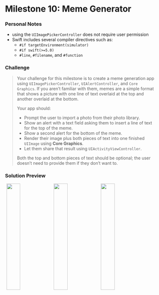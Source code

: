 # Milestone 10: Meme Generator

### Personal Notes
- using the `UIImagePickerController` does not require user permission
- Swift includes several compiler directives such as:
    - `#if targetEnvironment(simulator)`
    - `#if swift(>=5.0)`
    - `#line`, `#filename`, and `#function`

### Challenge
> Your challenge for this milestone is to create a meme generation app using `UIImagePickerController`, `UIAlertController`, and `Core Graphics`. If you aren’t familiar with them, memes are a simple format that shows a picture with one line of text overlaid at the top and another overlaid at the bottom.
>
> Your app should:
> - Prompt the user to import a photo from their photo library.
> - Show an alert with a text field asking them to insert a line of text for the top of the meme.
> - Show a second alert for the bottom of the meme.
> - Render their image plus both pieces of text into one finished `UIImage` using **Core Graphics**.
> - Let them share that result using `UIActivityViewController`.
>
> Both the top and bottom pieces of text should be optional; the user doesn’t need to provide them if they don’t want to.

### Solution Preview
<img src="https://user-images.githubusercontent.com/4438390/185702726-6050490c-a869-41ab-8a6a-3354b55f431b.png" style="float:left; width: 30%; margin-left: 1%"><img src="https://user-images.githubusercontent.com/4438390/185702755-bbeba868-3697-4c6b-aee6-85c9f6b7a7c7.png" style="float:left; width: 30%; margin-left: 1%"><img src="https://user-images.githubusercontent.com/4438390/185702776-4b608ca5-d4b0-46f3-bd6d-ea6f30788d8f.png" style="float:left; width: 30%; margin-left: 1%">
